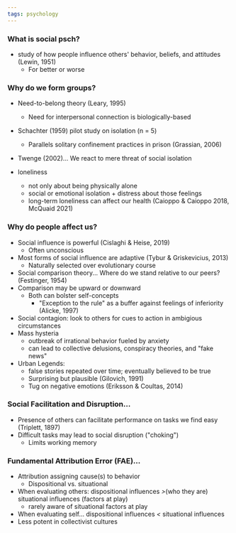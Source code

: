 ```yaml
---
tags: psychology
---
```


### What is social psch?
- study of how people influence others' behavior, beliefs, and attitudes (Lewin, 1951)
	- For better or worse

### Why do we form groups?
- Need-to-belong theory (Leary, 1995)
	- Need for interpersonal connection is biologically-based
- Schachter (1959) pilot study on isolation (n = 5)
	- Parallels solitary confinement practices in prison (Grassian, 2006)
- Twenge (2002)... We react to mere threat of social isolation

- loneliness
	- not only about being physically alone
	- social or emotional isolation + distress about those feelings
	- long-term loneliness can affect our health (Caioppo & Caioppo 2018, McQuaid 2021)

### Why do people affect us?
- Social influence is powerful (Cislaghi & Heise, 2019)
	- Often unconscious
- Most forms of social influence are adaptive (Tybur & Griskevicius, 2013)
	- Naturally selected over evolutionary course
- Social comparison theory... Where do we stand relative to our peers? (Festinger, 1954)
- Comparison may be upward or downward
	- Both can bolster self-concepts
		- "Exception to the rule" as a buffer against feelings of inferiority (Alicke, 1997)
- Social contagion: look to others for cues to action in ambigious circumstances
- Mass hysteria
	- outbreak of irrational behavior fueled by anxiety
	- can lead to collective delusions, conspiracy theories, and "fake news"
- Urban Legends:
	- false stories repeated over time; eventually believed to be true
	- Surprising but plausible (Gilovich, 1991)
	- Tug on negative emotions (Eriksson & Coultas, 2014)

### Social Facilitation and Disruption...
- Presence of others can facilitate performance on tasks we find easy (Triplett, 1897)
- Difficult tasks may lead to social disruption ("choking")
	- Limits working memory

### Fundamental Attribution Error (FAE)...
- Attribution assigning cause(s) to behavior 
	- Dispositional vs. situational
- When evaluating others: dispositional influences *>*(who they are)  situational influences (factors at play)
	- rarely aware of situational factors at play
- When evaluating self... dispositional influences *<* situational influences
- Less potent in collectivist cultures

